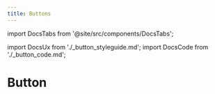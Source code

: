 ```yaml
---
title: Buttons
---
```


import DocsTabs from '@site/src/components/DocsTabs';

import DocsUx from './\_button_styleguide.md';
import DocsCode from './\_button_code.md';

# Button

<DocsTabs styleguide={DocsUx} code={DocsCode} />
